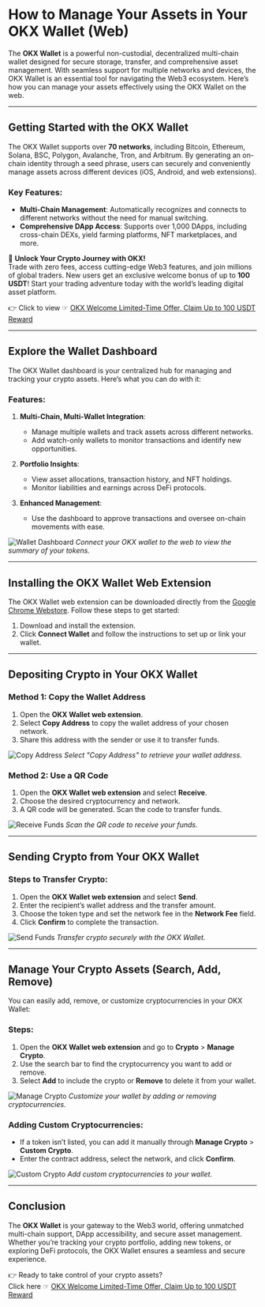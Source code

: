 # How to Manage Your Assets in Your OKX Wallet (Web)

The **OKX Wallet** is a powerful non-custodial, decentralized multi-chain wallet designed for secure storage, transfer, and comprehensive asset management. With seamless support for multiple networks and devices, the OKX Wallet is an essential tool for navigating the Web3 ecosystem. Here’s how you can manage your assets effectively using the OKX Wallet on the web.

---

## Getting Started with the OKX Wallet

The OKX Wallet supports over **70 networks**, including Bitcoin, Ethereum, Solana, BSC, Polygon, Avalanche, Tron, and Arbitrum. By generating an on-chain identity through a seed phrase, users can securely and conveniently manage assets across different devices (iOS, Android, and web extensions).

### Key Features:
- **Multi-Chain Management**: Automatically recognizes and connects to different networks without the need for manual switching.
- **Comprehensive DApp Access**: Supports over 1,000 DApps, including cross-chain DEXs, yield farming platforms, NFT marketplaces, and more.

🚀 **Unlock Your Crypto Journey with OKX!**  
Trade with zero fees, access cutting-edge Web3 features, and join millions of global traders. New users get an exclusive welcome bonus of up to **100 USDT**! Start your trading adventure today with the world’s leading digital asset platform.  

👉 Click to view ☞ [OKX Welcome Limited-Time Offer, Claim Up to 100 USDT Reward](https://bit.ly/OKXe)

---

## Explore the Wallet Dashboard

The OKX Wallet dashboard is your centralized hub for managing and tracking your crypto assets. Here’s what you can do with it:

### Features:
1. **Multi-Chain, Multi-Wallet Integration**:
   - Manage multiple wallets and track assets across different networks.
   - Add watch-only wallets to monitor transactions and identify new opportunities.

2. **Portfolio Insights**:
   - View asset allocations, transaction history, and NFT holdings.
   - Monitor liabilities and earnings across DeFi protocols.

3. **Enhanced Management**:
   - Use the dashboard to approve transactions and oversee on-chain movements with ease.

![Wallet Dashboard](https://www.okx.com/cdn/assets/plugins/announcements/contentful/tofttmniq0qv/JMd5ZYHkkm89aJj8x0yW9/402ea95e4de9b4c0e6ff25221519f595/Web_wallet_dashboard.png)
*Connect your OKX wallet to the web to view the summary of your tokens.*

---

## Installing the OKX Wallet Web Extension

The OKX Wallet web extension can be downloaded directly from the [Google Chrome Webstore](https://bit.ly/OKXe). Follow these steps to get started:
1. Download and install the extension.
2. Click **Connect Wallet** and follow the instructions to set up or link your wallet.

---

## Depositing Crypto in Your OKX Wallet

### Method 1: Copy the Wallet Address
1. Open the **OKX Wallet web extension**.
2. Select **Copy Address** to copy the wallet address of your chosen network.
3. Share this address with the sender or use it to transfer funds.

![Copy Address](https://www.okx.com/cdn/assets/plugins/announcements/contentful/tofttmniq0qv/6gyt059IF976EUK2F5d9Wt/debdb7abe37097b05296acf7d3285579/Web_wallet_extension_copy_address.png)
*Select "Copy Address" to retrieve your wallet address.*

### Method 2: Use a QR Code
1. Open the **OKX Wallet web extension** and select **Receive**.
2. Choose the desired cryptocurrency and network.
3. A QR code will be generated. Scan the code to transfer funds.

![Receive Funds](https://www.okx.com/cdn/assets/plugins/announcements/contentful/tofttmniq0qv/1UACC3LH4rN3dRnK55PSBv/f04ccad5c717ed9fb6c70e51ee0e0a15/Web_wallet_extension_receive.png)
*Scan the QR code to receive your funds.*

---

## Sending Crypto from Your OKX Wallet

### Steps to Transfer Crypto:
1. Open the **OKX Wallet web extension** and select **Send**.
2. Enter the recipient’s wallet address and the transfer amount.
3. Choose the token type and set the network fee in the **Network Fee** field.
4. Click **Confirm** to complete the transaction.

![Send Funds](https://www.okx.com/cdn/assets/plugins/announcements/contentful/tofttmniq0qv/5BpvnfphyDXJiVMhrcJbcP/0aa3b5160fb775a674745fb404bd0559/Web_wallet_extension_send.png)
*Transfer crypto securely with the OKX Wallet.*

---

## Manage Your Crypto Assets (Search, Add, Remove)

You can easily add, remove, or customize cryptocurrencies in your OKX Wallet:

### Steps:
1. Open the **OKX Wallet web extension** and go to **Crypto** > **Manage Crypto**.
2. Use the search bar to find the cryptocurrency you want to add or remove.
3. Select **Add** to include the crypto or **Remove** to delete it from your wallet.

![Manage Crypto](https://www.okx.com/cdn/assets/plugins/announcements/contentful/tofttmniq0qv/U5qcfpd9f9f5jb9oywJuA/6058c94f634aafabef37b6e95b56fd6a/Web_wallet_extension_manage_crypto.png)
*Customize your wallet by adding or removing cryptocurrencies.*

### Adding Custom Cryptocurrencies:
- If a token isn’t listed, you can add it manually through **Manage Crypto** > **Custom Crypto**.
- Enter the contract address, select the network, and click **Confirm**.

![Custom Crypto](https://www.okx.com/cdn/assets/plugins/announcements/contentful/tofttmniq0qv/5qrd89UlF3h44ZyL0ggLzC/a23301efa081718f74014261a2a4a968/Web_wallet_extension_custom_crypto.png)
*Add custom cryptocurrencies to your wallet.*

---

## Conclusion

The **OKX Wallet** is your gateway to the Web3 world, offering unmatched multi-chain support, DApp accessibility, and secure asset management. Whether you’re tracking your crypto portfolio, adding new tokens, or exploring DeFi protocols, the OKX Wallet ensures a seamless and secure experience.

👉 Ready to take control of your crypto assets?  
Click here ☞ [OKX Welcome Limited-Time Offer, Claim Up to 100 USDT Reward](https://bit.ly/OKXe)
